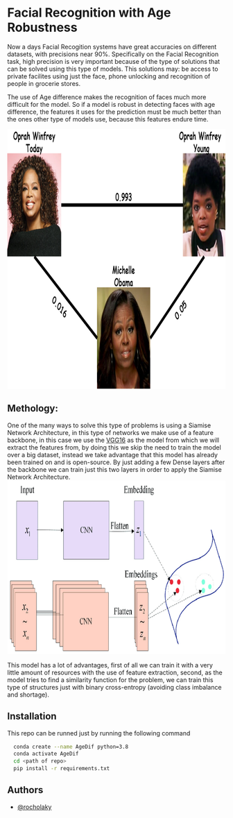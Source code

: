 
# Facial Recognition with  Age Robustness

Now a days Facial Recogition systems have great accuracies on different datasets, with precisions near 90%. Specifically on the Facial Recognition task, high precision is very important because of the type of solutions that can be solved using this type of models. This solutions may: be access to private facilites using just the face, phone unlocking and recognition of people in grocerie stores. 

The use of Age difference makes the recognition of faces much more difficult for the model. So if a model is robust in detecting faces with age difference, the features it uses for the prediction must be much better than the ones other type of models use, because this features endure time. 


<img src="FacialRecog.png" alt= "Example" width=800 height=600 class="center">

## Methology:
One of the many ways to solve this type of problems is using a Siamise Network Architecture, in this type of networks we make use of a feature backbone, in this case we use the <a href=https://keras.io/api/applications/vgg/>VGG16</a> as the model from which we will extract the features from, by doing this we skip the need to train the model over a big dataset, instead we take advantage that this model has already been trained on and is open-source. By just adding a few Dense layers after the backbone we can train just this two layers in order to apply the Siamise Network Architecture.  
<img src="SiamiseNetwork.png" alt="Model" width=800 height=400 class="center">

This model has a lot of advantages, first of all we can train it with a very little amount of resources with the use of feature extraction, second, as the model tries to find a similarity function for the problem, we can train this type of structures just with binary cross-entropy (avoiding class imbalance and shortage).   

## Installation

This repo can be runned just by running the following command

```bash
  conda create --name AgeDif python=3.8
  conda activate AgeDif
  cd <path of repo>
  pip install -r requirements.txt
```
    
## Authors

- [@rocholaky](https://www.github.com/rocholaky)

